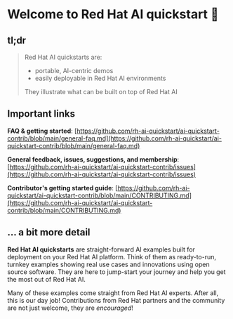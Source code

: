 # Welcome to Red Hat AI quickstart :wave: 

## tl;dr

> Red Hat AI quickstarts are: 
> * portable, AI-centric demos 
> * easily deployable in Red Hat AI environments
>
> They illustrate what can be built on top of Red Hat AI

## Important links

**FAQ & getting started**:
[https://github.com/rh-ai-quickstart/ai-quickstart-contrib/blob/main/general-faq.md](https://github.com/rh-ai-quickstart/ai-quickstart-contrib/blob/main/general-faq.md)

**General feedback, issues, suggestions, and membership**:
[https://github.com/rh-ai-quickstart/ai-quickstart-contrib/issues](https://github.com/rh-ai-quickstart/ai-quickstart-contrib/issues)

**Contributor's getting started guide**:
[https://github.com/rh-ai-quickstart/ai-quickstart-contrib/blob/main/CONTRIBUTING.md](https://github.com/rh-ai-quickstart/ai-quickstart-contrib/blob/main/CONTRIBUTING.md)


## ... a bit more detail

**Red Hat AI quickstarts** are straight-forward AI examples built for deployment on
your Red Hat AI platform. Think of them as ready-to-run, turnkey examples showing
real use cases and innovations using open source software. They are here to
jump-start your journey and help you get the most out of Red Hat AI.

Many of these examples come straight from Red Hat AI experts. After all, this is
our day job! Contributions from Red Hat partners and the community are not just
welcome, they are *encouraged*!
